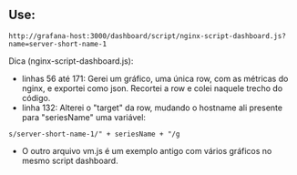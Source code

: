 
## Use:
```
http://grafana-host:3000/dashboard/script/nginx-script-dashboard.js?name=server-short-name-1
```

Dica (nginx-script-dashboard.js):

* linhas 56 até 171: Gerei um gráfico, uma única row, com as métricas do nginx, e exportei como json. Recortei a row e colei naquele trecho do código.
* linha 132: Alterei o "target" da row, mudando o hostname ali presente para "seriesName" uma variável: 
```
s/server-short-name-1/" + seriesName + "/g
``` 

* O outro arquivo vm.js é um exemplo antigo com vários gráficos no mesmo script dashboard.
